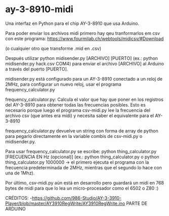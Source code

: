 # ay-3-8910-midi
Una interfaz en Python para el chip AY-3-8910 que usa Arduino.

Para poder enviar los archivos midi primero hay qeu tranformarlos em csv con este programa: https://www.fourmilab.ch/webtools/midicsv/#Download

(o cualquier otro que transforme .mid en .csv)

Después utilizar python midisender.py [ARCHIVO] [PUERTO] (ex.: python midisender.py hack.csv COM4) para enviar el archivo [ARCHIVO] al Arduino a través del puerto [PUERTO].

midisender.py está configurado para un AY-3-8910 conectado a un reloj de 2MHz, para configurar un nuevo reloj, usar el programa frequency_calculator.py

frequency_calculator.py:  Calcula el valor que hay que poner en los registros del AY-3-8910 para obtener todas las frecuencias posibles. Esto es necesario porque luego el programa csv-midi.py lee la
frecuencia del archivo csv (que antes era midi) y necesita saber el equivalente para el AY-3-8910

frequency_calculator.py devuelve un string con forma de array de python para pegarlo directamente en la variable combis de csv-midi.py o midisender.py.

Para usar frequency_calculator.py se escribe: python thing_calculator.py [FRECUENCIA EN Hz (opcional)] (ex.: python thing_calculator.py o python thing_calculator.py 1000000 -> el primero ejecuta el programa con la frecuencia predeterminada de 2MHz, mientras que el segundo lo hace con una de 1Mhz).

Por último, csv-midi.py aún está en desarrollo pero guardará un midi en 768 bytes de midi para que lo lea un micro-procesador como el 6502 o Z80 :)


CRÉDITOS:
  -https://github.com/986-Studio/AY-3-3910-Player/blob/master/AY3910RegWrite/AY3910RegWrite.ino PARTE DE ARDUINO
